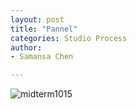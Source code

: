 ```yaml
---
layout: post
title: "Pannel"
categories: Studio Process
author:
- Samansa Chen

---
```


![midterm1015](https://user-images.githubusercontent.com/90554987/138272176-0459ee65-85fc-4a35-9647-5c408b5a9e5d.png)
